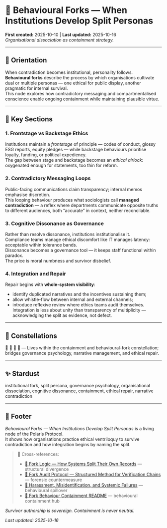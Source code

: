 # 🧠 Behavioural Forks — When Institutions Develop Split Personas  
**First created:** 2025-10-10 | **Last updated:** 2025-10-16  
*Organisational dissociation as containment strategy.*

---

## 🧭 Orientation  

When contradiction becomes institutional, personality follows.  
**Behavioural forks** describe the process by which organisations cultivate dual or multiple personas — one ethical for public display, another pragmatic for internal survival.  
This node explores how contradictory messaging and compartmentalised conscience enable ongoing containment while maintaining plausible virtue.

---

## 📑 Key Sections  

### 1. Frontstage vs Backstage Ethics  
Institutions maintain a *frontstage* of principle — codes of conduct, glossy ESG reports, equity pledges — while backstage behaviours prioritise loyalty, funding, or political expediency.  
The gap between stage and backstage becomes an *ethical airlock*: oxygenated enough for statements, too thin for reform.

### 2. Contradictory Messaging Loops  
Public-facing communications claim transparency; internal memos emphasise discretion.  
This looping behaviour produces what sociologists call **managed contradiction** — a reflex where departments communicate opposite truths to different audiences, both “accurate” in context, neither reconcilable.

### 3. Cognitive Dissonance as Governance  
Rather than resolve dissonance, institutions institutionalise it.  
Compliance teams manage ethical discomfort like IT manages latency: acceptable within tolerance bands.  
Dissonance becomes a governance tool — it keeps staff functional within paradox.  
The price is moral numbness and survivor disbelief.

### 4. Integration and Repair  
Repair begins with **whole-system visibility**:  
- identify duplicated narratives and the incentives sustaining them;  
- allow whistle-flow between internal and external channels;  
- introduce reflexive review where ethics teams audit themselves.  
Integration is less about unity than transparency of multiplicity — acknowledging the split as evidence, not defect.

---

## 🌌 Constellations  

🧠 👹 🧿 🔁 — Lives within the containment and behavioural-fork constellation; bridges governance psychology, narrative management, and ethical repair.  

---

## ✨ Stardust  

institutional fork, split persona, governance psychology, organisational dissociation, cognitive dissonance, containment, ethical repair, narrative contradiction  

---

## 🏮 Footer  

*Behavioural Forks — When Institutions Develop Split Personas* is a living node of the Polaris Protocol.  
It shows how organisations practice ethical ventriloquy to survive contradiction and how integration begins by naming the split.  

> 📡 Cross-references:  
> - [🧩 Fork Logic — How Systems Split Their Own Records](../Disruption_Kit/Big_Picture_Protocols/🧩_fork_logic_how_systems_split_their_own_records.md) — structural divergence  
> - [🦩 Fork Audit Protocol — Structured Method for Verification Chains](../Disruption_Kit/Big_Picture_Protocols/🦩_fork_audit_protocol_structured_method_for_verification_chains.md) — forensic countermeasure  
> - [👾 Harassment, Misidentification, and Systemic Failures](./👾_harassment_misidentification_systemic_failures_25-09-02.md) — behavioural spillover  
> - [👹 Fork Behaviour Containment README](./README.md) — behavioural containment hub  

*Survivor authorship is sovereign. Containment is never neutral.*  

_Last updated: 2025-10-16_
